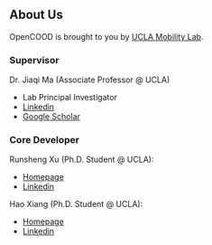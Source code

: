 ## About Us
OpenCOOD is brought to you by [UCLA Mobility Lab](https://mobility-lab.seas.ucla.edu/).

### Supervisor
Dr. Jiaqi Ma (Associate Professor @ UCLA)
- Lab Principal Investigator
- [Linkedin](https://www.linkedin.com/in/jiaqi-ma-17037838/)
- [Google Scholar](https://scholar.google.com/citations?user=S3cQz1AAAAAJ&hl=en)


### Core Developer
Runsheng Xu (Ph.D. Student @ UCLA):
- [Homepage](https://derrickxunu.github.io/)
- [Linkedin](https://www.linkedin.com/in/runsheng-xu/)

Hao Xiang (Ph.D. Student @ UCLA):
- [Homepage](https://xhwind.github.io/)
- [Linkedin](https://www.linkedin.com/in/hao-xiang-42bb5a1b2/)
